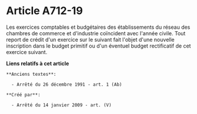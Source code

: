 # Article A712-19

Les exercices comptables et budgétaires des établissements du réseau des chambres de commerce et d'industrie coïncident avec
l'année civile. Tout report de crédit d'un exercice sur le suivant fait l'objet d'une nouvelle inscription dans le budget
primitif ou d'un éventuel budget rectificatif de cet exercice suivant.

**Liens relatifs à cet article**

	**Anciens textes**:

	  - Arrêté du 26 décembre 1991 - art. 1 (Ab)

	**Créé par**:

	  - Arrêté du 14 janvier 2009 - art. (V)
